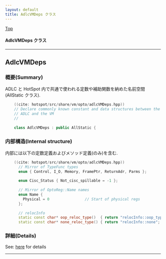```yaml
---
layout: default
title: AdlcVMDeps クラス 
---
```

[Top](../index.html)

#### AdlcVMDeps クラス 



---
## <a name="noBZXgAX7g" id="noBZXgAX7g">AdlcVMDeps</a>

### 概要(Summary)
ADLC と HotSpot 内で共通で使われる定数や補助関数を納めた名前空間(AllStatic クラス).


```cpp
    ((cite: hotspot/src/share/vm/opto/adlcVMDeps.hpp))
    // Declare commonly known constant and data structures between the
    // ADLC and the VM
    //
    
    class AdlcVMDeps : public AllStatic {
```

### 内部構造(Internal structure)
内部には以下の定数定義およびメソッド定義(のみ)を含む.


```cpp
    ((cite: hotspot/src/share/vm/opto/adlcVMDeps.hpp))
      // Mirror of TypeFunc types
      enum { Control, I_O, Memory, FramePtr, ReturnAdr, Parms };
    
      enum Cisc_Status { Not_cisc_spillable = -1 };
    
      // Mirror of OptoReg::Name names
      enum Name {
        Physical = 0                // Start of physical regs
      };
    
      // relocInfo
      static const char* oop_reloc_type()  { return "relocInfo::oop_type"; }
      static const char* none_reloc_type() { return "relocInfo::none"; }
```





### 詳細(Details)
See: [here](../doxygen/classAdlcVMDeps.html) for details

---
